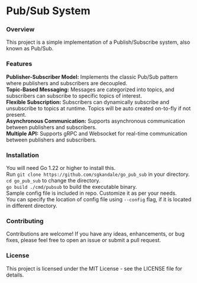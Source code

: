 # Pub/Sub System

### Overview
This project is a simple implementation of a Publish/Subscribe system, also known as Pub/Sub.

### Features  
**Publisher-Subscriber Model:** Implements the classic Pub/Sub pattern where publishers and subscribers are decoupled.  
**Topic-Based Messaging:** Messages are categorized into topics, and subscribers can subscribe to specific topics of interest.  
**Flexible Subscription:** Subscribers can dynamically subscribe and unsubscribe to topics at runtime. Topics will be auto created on-to-fly if not present.  
**Asynchronous Communication:** Supports asynchronous communication between publishers and subscribers.  
**Multiple API:** Supports gRPC and Websocket for real-time communication between publishers and subscribers. 

   
### Installation
You will need Go 1.22 or higher to install this.  
Run `git clone https://github.com/sgkandale/go_pub_sub` in your directory.  
`cd go_pub_sub` to change the directory.  
`go build ./cmd/pubsub`  to build the executable binary.  
Sample config file is included in repo. Customize it as per your needs.  
You can specify the location of config file using `--config` flag, if it is located in different directory.

### Contributing
Contributions are welcome! If you have any ideas, enhancements, or bug fixes, please feel free to open an issue or submit a pull request.

### License
This project is licensed under the MIT License - see the LICENSE file for details.